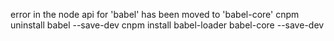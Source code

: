 error in the node api for 'babel' has been moved to 'babel-core'
    cnpm uninstall babel --save-dev
    cnpm install babel-loader babel-core --save-dev